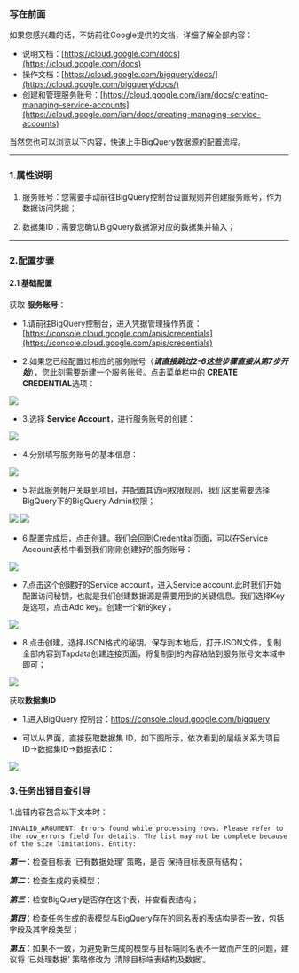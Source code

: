### 写在前面
如果您感兴趣的话，不妨前往Google提供的文档，详细了解全部内容：

- 说明文档：[https://cloud.google.com/docs](https://cloud.google.com/docs)
- 操作文档：[https://cloud.google.com/bigquery/docs/](https://cloud.google.com/bigquery/docs/)
- 创建和管理服务账号：[https://cloud.google.com/iam/docs/creating-managing-service-accounts](https://cloud.google.com/iam/docs/creating-managing-service-accounts)

当然您也可以浏览以下内容，快速上手BigQuery数据源的配置流程。

---

### 1.属性说明

1. 服务账号：您需要手动前往BigQuery控制台设置规则并创建服务账号，作为数据访问凭据；

2. 数据集ID：需要您确认BigQuery数据源对应的数据集并输入；

---

### 2.配置步骤
#### 2.1 基础配置

获取 **服务账号**：

 - 1.请前往BigQuery控制台，进入凭据管理操作界面：[https://console.cloud.google.com/apis/credentials](https://console.cloud.google.com/apis/credentials)
    
 - 2.如果您已经配置过相应的服务账号（***请直接跳过2-6这些步骤直接从第7步开始***），您此刻需要新建一个服务账号。点击菜单栏中的 **CREATE CREDENTIAL**选项：
 
 ![](https://tapdata-bucket-01.oss-cn-beijing.aliyuncs.com/doc/BigQuery/serviceAccount1.png)
 
 - 3.选择 **Service Account**，进行服务账号的创建：
 
 ![](https://tapdata-bucket-01.oss-cn-beijing.aliyuncs.com/doc/BigQuery/serviceAccount2.png)
 
 - 4.分别填写服务账号的基本信息：
 
 ![](https://tapdata-bucket-01.oss-cn-beijing.aliyuncs.com/doc/BigQuery/serviceAccount3.png)
 
 - 5.将此服务帐户关联到项目，并配置其访问权限规则，我们这里需要选择BigQuery下的BigQuery Admin权限；
 
 ![](https://tapdata-bucket-01.oss-cn-beijing.aliyuncs.com/doc/BigQuery/serviceAccount4.png)
 ![](https://tapdata-bucket-01.oss-cn-beijing.aliyuncs.com/doc/BigQuery/serviceAccount5.png)
 
 - 6.配置完成后，点击创建。我们会回到Credentital页面，可以在Service Account表格中看到我们刚刚创建好的服务账号：
 
 ![](https://tapdata-bucket-01.oss-cn-beijing.aliyuncs.com/doc/BigQuery/serviceAccount6.png)
 
 - 7.点击这个创建好的Service account，进入Service account.此时我们开始配置访问秘钥，也就是我们创建数据源是需要用到的关键信息。我们选择Key是选项，点击Add key。创建一个新的key；
 
 ![](https://tapdata-bucket-01.oss-cn-beijing.aliyuncs.com/doc/BigQuery/serviceAccount7.png)
 
 - 8.点击创建，选择JSON格式的秘钥。保存到本地后，打开JSON文件，复制全部内容到Tapdata创建连接页面，将复制到的内容粘贴到服务账号文本域中即可；
 
 ![](https://tapdata-bucket-01.oss-cn-beijing.aliyuncs.com/doc/BigQuery/serviceAccount8.png) 
 
获取**数据集ID**

  - 1.进入BigQuery 控制台：https://console.cloud.google.com/bigquery
  
  - 可以从界面，直接获取数据集 ID，如下图所示，依次看到的层级关系为项目ID->数据集ID->数据表ID：
  
  ![](https://tapdata-bucket-01.oss-cn-beijing.aliyuncs.com/doc/BigQuery/serviceAccount9.png)


### 3.任务出错自查引导

<a name="errors" id="errors" href="#errors"></a>

1.出错内容包含以下文本时：

```
INVALID_ARGUMENT: Errors found while processing rows. Please refer to the row_errors field for details. The list may not be complete because of the size limitations. Entity:
```

 ***第一***：检查目标表 ‘已有数据处理’ 策略，是否 保持目标表原有结构；

 ***第二***：检查生成的表模型；

 ***第三***：检查BigQuery是否存在这个表，并查看表结构；

 ***第四***：检查任务生成的表模型与BigQuery存在的同名表的表结构是否一致，包括字段及其字段类型；

 ***第五***：如果不一致，为避免新生成的模型与目标端同名表不一致而产生的问题，建议将 ‘已处理数据’ 策略修改为 ‘清除目标端表结构及数据’。
